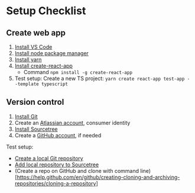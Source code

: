 # Setup Checklist
## Create web app 
1. [Install VS Code](https://code.visualstudio.com/)
2. [Install node package manager](https://www.npmjs.com/)
3. [Install yarn](https://legacy.yarnpkg.com/en/)
4. [Install create-react-app](https://create-react-app.dev/docs/adding-typescript/)
    * Command `npm install -g create-react-app`
5. Test setup: Create a new TS project: `yarn create react-app test-app --template typescript`

## Version control
1. [Install Git](https://git-scm.com/downloads)
2. Create an [Atlassian account](https://id.atlassian.com/signup?application=mac&continue=https%3A%2F%2Fmy.atlassian.com%2Fproducts%2Findex&_ga=2.194280489.527942488.1580229548-1763893018.1578596454), consumer identity
3. [Install Sourcetree](https://www.sourcetreeapp.com/)
4. Create a [GitHub account](http://github.com/join), if needed

Test setup: 
* [Create a local Git repository](https://git-scm.com/book/en/v2/Git-Basics-Getting-a-Git-Repository) 
* [Add local repository to Sourcetree](https://confluence.atlassian.com/get-started-with-sourcetree/add-an-existing-local-repository-847359105.html)
* (Create a repo on GitHub and clone with command line)[https://help.github.com/en/github/creating-cloning-and-archiving-repositories/cloning-a-repository]
